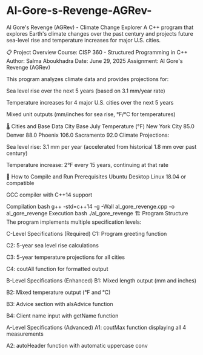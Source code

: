 # Al-Gore-s-Revenge-AGRev-
Al Gore's Revenge (AGRev) - Climate Change Explorer
A C++ program that explores Earth's climate changes over the past century and projects future sea-level rise and temperature increases for major U.S. cities.

📋 Project Overview
Course: CISP 360 - Structured Programming in C++
Author: Salma Aboukhadra
Date: June 29, 2025
Assignment: Al Gore's Revenge (AGRev)

This program analyzes climate data and provides projections for:

Sea level rise over the next 5 years (based on 3.1 mm/year rate)

Temperature increases for 4 major U.S. cities over the next 5 years

Mixed unit outputs (mm/inches for sea rise, °F/°C for temperatures)

🌡️ Cities and Base Data
City	Base July Temperature (°F)
New York City	85.0
Denver	88.0
Phoenix	106.0
Sacramento	92.0
Climate Projections:

Sea level rise: 3.1 mm per year (accelerated from historical 1.8 mm over past century)

Temperature increase: 2°F every 15 years, continuing at that rate

🚀 How to Compile and Run
Prerequisites
Ubuntu Desktop Linux 18.04 or compatible

GCC compiler with C++14 support

Compilation
bash
g++ -std=c++14 -g -Wall al_gore_revenge.cpp -o al_gore_revenge
Execution
bash
./al_gore_revenge
🏗️ Program Structure
The program implements multiple specification levels:

C-Level Specifications (Required)
C1: Program greeting function

C2: 5-year sea level rise calculations

C3: 5-year temperature projections for all cities

C4: coutAll function for formatted output

B-Level Specifications (Enhanced)
B1: Mixed length output (mm and inches)

B2: Mixed temperature output (°F and °C)

B3: Advice section with alsAdvice function

B4: Client name input with getName function

A-Level Specifications (Advanced)
A1: coutMax function displaying all 4 measurements

A2: autoHeader function with automatic uppercase conv
